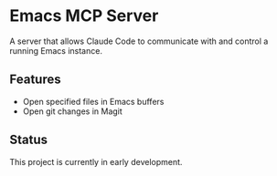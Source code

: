 # Emacs MCP Server

A server that allows Claude Code to communicate with and control a running Emacs instance.

## Features

- Open specified files in Emacs buffers
- Open git changes in Magit

## Status

This project is currently in early development.